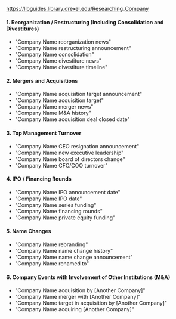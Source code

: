 https://libguides.library.drexel.edu/Researching_Company


#### 1. **Reorganization / Restructuring (Including Consolidation and Divestitures)**
   - "Company Name reorganization news"
   - "Company Name restructuring announcement"
   - "Company Name consolidation"
   - "Company Name divestiture news"
   - "Company Name divestiture timeline"

#### 2. **Mergers and Acquisitions**
   - "Company Name acquisition target announcement"
   - "Company Name acquisition target"
   - "Company Name merger news"
   - "Company Name M&A history"
   - "Company Name acquisition deal closed date"

#### 3. **Top Management Turnover**
   - "Company Name CEO resignation announcement"
   - "Company Name new executive leadership"
   - "Company Name board of directors change"
   - "Company Name CFO/COO turnover"

#### 4. **IPO / Financing Rounds**
   - "Company Name IPO announcement date"
   - "Company Name IPO date"
   - "Company Name series funding"
   - "Company Name financing rounds"
   - "Company Name private equity funding"

#### 5. **Name Changes**
   - "Company Name rebranding"
   - "Company Name name change history"
   - "Company Name name change announcement"
   - "Company Name renamed to"

#### 6. **Company Events with Involvement of Other Institutions (M&A)**
   - "Company Name acquisition by [Another Company]"
   - "Company Name merger with [Another Company]"
   - "Company Name target in acquisition by [Another Company]"
   - "Company Name acquiring [Another Company]"